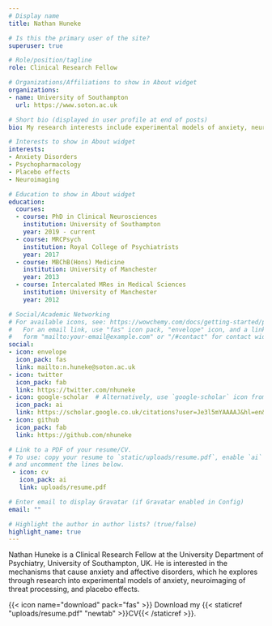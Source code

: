 ```yaml
---
# Display name
title: Nathan Huneke

# Is this the primary user of the site?
superuser: true

# Role/position/tagline
role: Clinical Research Fellow

# Organizations/Affiliations to show in About widget
organizations:
- name: University of Southampton
  url: https://www.soton.ac.uk

# Short bio (displayed in user profile at end of posts)
bio: My research interests include experimental models of anxiety, neuroimaging of threat processing, and placebo effects.

# Interests to show in About widget
interests:
- Anxiety Disorders
- Psychopharmacology
- Placebo effects
- Neuroimaging

# Education to show in About widget
education:
  courses:
  - course: PhD in Clinical Neurosciences
    institution: University of Southampton
    year: 2019 - current
  - course: MRCPsych
    institution: Royal College of Psychiatrists
    year: 2017
  - course: MBChB(Hons) Medicine
    institution: University of Manchester
    year: 2013
  - course: Intercalated MRes in Medical Sciences
    institution: University of Manchester
    year: 2012

# Social/Academic Networking
# For available icons, see: https://wowchemy.com/docs/getting-started/page-builder/#icons
#   For an email link, use "fas" icon pack, "envelope" icon, and a link in the
#   form "mailto:your-email@example.com" or "/#contact" for contact widget.
social:
- icon: envelope
  icon_pack: fas
  link: mailto:n.huneke@soton.ac.uk
- icon: twitter
  icon_pack: fab
  link: https://twitter.com/nhuneke
- icon: google-scholar  # Alternatively, use `google-scholar` icon from `ai` icon pack
  icon_pack: ai
  link: https://scholar.google.co.uk/citations?user=Je3l5mYAAAAJ&hl=en&oi=sra
- icon: github
  icon_pack: fab
  link: https://github.com/nhuneke

# Link to a PDF of your resume/CV.
# To use: copy your resume to `static/uploads/resume.pdf`, enable `ai` icons in `params.toml`, 
# and uncomment the lines below.
 - icon: cv
   icon_pack: ai
   link: uploads/resume.pdf

# Enter email to display Gravatar (if Gravatar enabled in Config)
email: ""

# Highlight the author in author lists? (true/false)
highlight_name: true
---
```


Nathan Huneke is a Clinical Research Fellow at the University Department of Psychiatry, University of Southampton, UK. He is interested in the mechanisms that cause anxiety and
affective disorders, which he explores through research into experimental models of anxiety, neuroimaging of threat processing, and placebo effects.

{{< icon name="download" pack="fas" >}} Download my {{< staticref "uploads/resume.pdf" "newtab" >}}CV{{< /staticref >}}.
